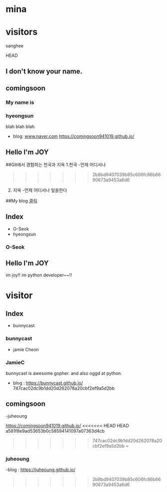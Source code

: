 # mina
# visitors
sanghee

 HEAD
## I don't know your name.
## comingsoon
### My name is
### hyeongsun

blah blah blah

- blog: www.naver.com 
https://comingsoon941019.github.io/

## Hello I'm JOY

##Git에서 경험하는 천국과 지옥
1.천국
 -언제 어디서나
>>>>>>> 2b8bd9407039b85c606fc86b6690673a9453a6d6

2. 지옥
 -언제 어디서나 일을한다

##My blog
[클릭](https://sensewan.github.io/)

## Index

- O-Seok
- hyeongsun

### O-Seok

## Hello I'm JOY


im joy!!
im python developer~~!!
# visitor

## Index

 - bunnycast

### bunnycast

- jamie Cheon

### JamieC

bunnycast is awesome gopher. and also oggd at python.

- blog : https://bunnycast.github.io/
 747cac02dc9b1dd20d262078a20cbf2ef9a5d2bb


## comingsoon
-juheoung


https://comingsoon941019.github.io/
<<<<<<< HEAD
 HEAD
 a581f8e9ad53653b0c58594141097a07363d4cb
>>>>>>> 747cac02dc9b1dd20d262078a20cbf2ef9a5d2bb
=


### juheoung
-blog : https://juheoung.github.io/
>>>>>>> 2b8bd9407039b85c606fc86b6690673a9453a6d6
